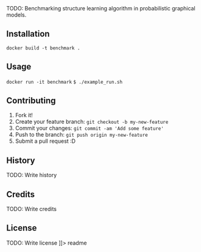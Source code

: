 <snippet>
  <content><![CDATA[
# ${1:Graphical model structure learning benchmarking}

TODO: Benchmarking structure learning algorithm in probabilistic graphical models.

## Installation

`docker build -t benchmark .`


## Usage

`docker run -it benchmark`
`$ ./example_run.sh`

## Contributing

1. Fork it!
2. Create your feature branch: `git checkout -b my-new-feature`
3. Commit your changes: `git commit -am 'Add some feature'`
4. Push to the branch: `git push origin my-new-feature`
5. Submit a pull request :D

## History

TODO: Write history

## Credits

TODO: Write credits

## License

TODO: Write license
]]></content>
  <tabTrigger>readme</tabTrigger>
</snippet>